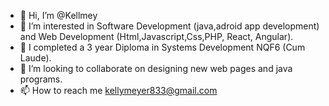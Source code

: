 - 👋 Hi, I’m @Kellmey
- 👀 I’m interested in Software Development (java,adroid app development) and Web Development (Html,Javascript,Css,PHP, React, Angular).
- 🌱 I  completed a 3 year Diploma in Systems Development NQF6 (Cum Laude).
- 💞️ I’m looking to collaborate on designing new web pages and java programs.
- 📫 How to reach me kellymeyer833@gmail.com

<!---
Kellmey/Kellmey is a ✨ special ✨ repository because its `README.md` (this file) appears on your GitHub profile.
You can click the Preview link to take a look at your changes.
--->
